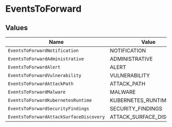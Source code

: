 # EventsToForward


## Values

| Name                                    | Value                                   |
| --------------------------------------- | --------------------------------------- |
| `EventsToForwardNotification`           | NOTIFICATION                            |
| `EventsToForwardAdministrative`         | ADMINISTRATIVE                          |
| `EventsToForwardAlert`                  | ALERT                                   |
| `EventsToForwardVulnerability`          | VULNERABILITY                           |
| `EventsToForwardAttackPath`             | ATTACK_PATH                             |
| `EventsToForwardMalware`                | MALWARE                                 |
| `EventsToForwardKubernetesRuntime`      | KUBERNETES_RUNTIME                      |
| `EventsToForwardSecurityFindings`       | SECURITY_FINDINGS                       |
| `EventsToForwardAttackSurfaceDiscovery` | ATTACK_SURFACE_DISCOVERY                |